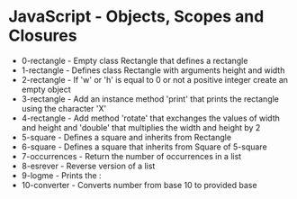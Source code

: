 # JavaScript - Objects, Scopes and Closures

- 0-rectangle - Empty class Rectangle that defines a rectangle
- 1-rectangle - Defines class Rectangle with arguments height and width
- 2-rectangle - If 'w' or 'h' is equal to 0 or not a positive integer create an empty object
- 3-rectangle - Add an instance method 'print' that prints the rectangle using the character 'X'
- 4-rectangle - Add method 'rotate' that exchanges the values of width and height and 'double' that multiplies the width and height by 2
- 5-square - Defines a square and inherits from Rectangle
- 6-square - Defines a square that inherits from Square of 5-square
- 7-occurrences - Return the number of occurrences in a list
- 8-esrever - Reverse version of a list
- 9-logme - Prints the <number of argument printed>: <current argument>
- 10-converter - Converts number from base 10 to provided base
